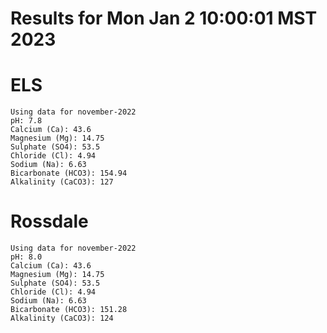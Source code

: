 # Results for Mon Jan  2 10:00:01 MST 2023
# ELS
```
Using data for november-2022
pH: 7.8
Calcium (Ca): 43.6
Magnesium (Mg): 14.75
Sulphate (SO4): 53.5
Chloride (Cl): 4.94
Sodium (Na): 6.63
Bicarbonate (HCO3): 154.94
Alkalinity (CaCO3): 127
```
# Rossdale
```
Using data for november-2022
pH: 8.0
Calcium (Ca): 43.6
Magnesium (Mg): 14.75
Sulphate (SO4): 53.5
Chloride (Cl): 4.94
Sodium (Na): 6.63
Bicarbonate (HCO3): 151.28
Alkalinity (CaCO3): 124
```
